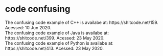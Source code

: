 # code confusing
The confusing code example of C++ is availabe at: https://<span></span>shitcode.net/159. Acessed: 10 Jun 2020.<br/>
The confusing code example of Java is availabe at: https://<span></span>shitcode.net/399. Acessed: 23 May 2020.<br/>
The confusing code example of Python is availabe at: https://<span></span>shitcode.net/413. Acessed: 23 May 2020.
